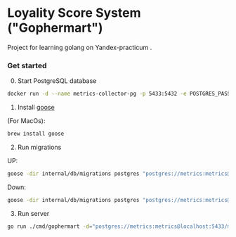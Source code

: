 # Loyality Score System ("Gophermart")

Project for learning golang on Yandex-practicum .

### Get started


0. Start PostgreSQL database

```bash
docker run -d --name metrics-collector-pg -p 5433:5432 -e POSTGRES_PASSWORD=metrics -e POSTGRES_USER=metrics -e POSTGRES_DB=metrics postgres
```

1. Install [goose](https://github.com/pressly/goose?tab=readme-ov-file#up)

(For MacOs):
```bash
brew install goose
```

2. Run migrations

UP:
```bash
goose -dir internal/db/migrations postgres "postgres://metrics:metrics@localhost:5433/metrics?sslmode=disable" up 
```

Down:
```bash
goose -dir internal/db/migrations postgres "postgres://metrics:metrics@localhost:5433/metrics?sslmode=disable" down 
```

3. Run server

```bash
go run ./cmd/gophermart -d="postgres://metrics:metrics@localhost:5433/metrics?sslmode=disable" -m=false
```
